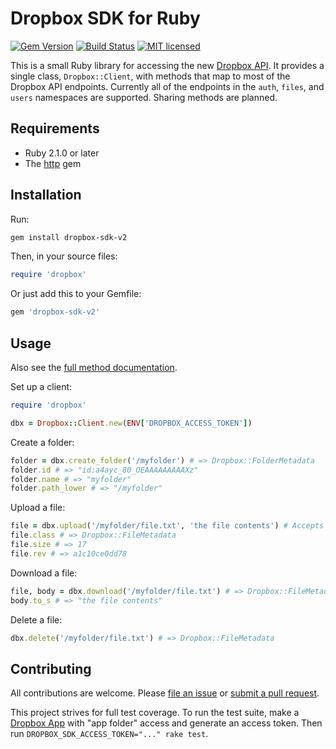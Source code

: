# Dropbox SDK for Ruby

[![Gem Version](https://img.shields.io/gem/v/dropbox-sdk-v2.svg?maxAge=2592000)](https://rubygems.org/gems/dropbox-sdk-v2)
[![Build Status](https://travis-ci.org/waits/dropbox-sdk-ruby.svg?branch=master)](https://travis-ci.org/waits/dropbox-sdk-ruby)
[![MIT licensed](https://img.shields.io/badge/license-MIT-blue.svg)](https://github.com/waits/dropbox-sdk-ruby/blob/master/LICENSE)

This is a small Ruby library for accessing the new [Dropbox API](https://www.dropbox.com/developers/documentation/http/overview). It provides a single class, `Dropbox::Client`, with methods that map to most of the Dropbox API endpoints. Currently all of the endpoints in the `auth`, `files`, and `users` namespaces are supported. Sharing methods are planned.

## Requirements
- Ruby 2.1.0 or later
- The [http](https://github.com/httprb/http) gem

## Installation

Run:
```bash
gem install dropbox-sdk-v2
```

Then, in your source files:
```ruby
require 'dropbox'
```

Or just add this to your Gemfile:
```ruby
gem 'dropbox-sdk-v2'
```

## Usage

Also see the [full method documentation](http://www.rubydoc.info/gems/dropbox-sdk-v2/Dropbox/Client).

Set up a client:
```ruby
require 'dropbox'

dbx = Dropbox::Client.new(ENV['DROPBOX_ACCESS_TOKEN'])
```

Create a folder:
```ruby
folder = dbx.create_folder('/myfolder') # => Dropbox::FolderMetadata
folder.id # => "id:a4ayc_80_OEAAAAAAAAAXz"
folder.name # => "myfolder"
folder.path_lower # => "/myfolder"
```

Upload a file:
```ruby
file = dbx.upload('/myfolder/file.txt', 'the file contents') # Accepts a String or File
file.class # => Dropbox::FileMetadata
file.size # => 17
file.rev # => a1c10ce0dd78
```

Download a file:
```ruby
file, body = dbx.download('/myfolder/file.txt') # => Dropbox::FileMetadata, HTTP::Response::Body
body.to_s # => "the file contents"
```

Delete a file:
```ruby
dbx.delete('/myfolder/file.txt') # => Dropbox::FileMetadata
```

## Contributing

All contributions are welcome. Please [file an issue](https://github.com/waits/dropbox-sdk-ruby/issues) or [submit a pull request](https://github.com/waits/dropbox-sdk-ruby/pulls).

This project strives for full test coverage. To run the test suite, make a [Dropbox App](https://www.dropbox.com/developers/apps) with "app folder" access and generate an access token. Then run `DROPBOX_SDK_ACCESS_TOKEN="..." rake test`.
